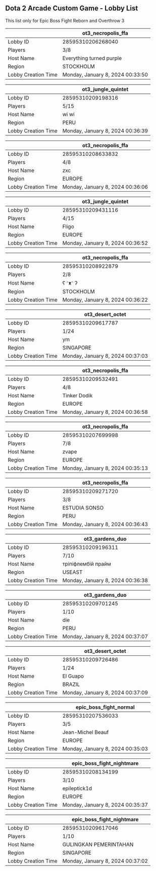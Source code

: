 ## Dota 2 Arcade Custom Game - Lobby List

This list only for Epic Boss Fight Reborn and Overthrow 3

|  | ot3_necropolis_ffa |
| ------ | ------ |
| Lobby ID | 28595310206268040 |
| Players | 3/8 |
| Host Name | Everything turned purple |
| Region | STOCKHOLM |
| Lobby Creation Time | Monday, January 8, 2024 00:33:50 |


|  | ot3_jungle_quintet |
| ------ | ------ |
| Lobby ID | 28595310209198316 |
| Players | 5/15 |
| Host Name | wi wi |
| Region | PERU |
| Lobby Creation Time | Monday, January 8, 2024 00:36:39 |


|  | ot3_necropolis_ffa |
| ------ | ------ |
| Lobby ID | 28595310208633832 |
| Players | 4/8 |
| Host Name | zxc |
| Region | EUROPE |
| Lobby Creation Time | Monday, January 8, 2024 00:36:06 |


|  | ot3_jungle_quintet |
| ------ | ------ |
| Lobby ID | 28595310209431116 |
| Players | 4/15 |
| Host Name | Fligo |
| Region | EUROPE |
| Lobby Creation Time | Monday, January 8, 2024 00:36:52 |


|  | ot3_necropolis_ffa |
| ------ | ------ |
| Lobby ID | 28595310208922879 |
| Players | 2/8 |
| Host Name | ʕ ᵔᴥᵔ ʔ |
| Region | STOCKHOLM |
| Lobby Creation Time | Monday, January 8, 2024 00:36:22 |


|  | ot3_desert_octet |
| ------ | ------ |
| Lobby ID | 28595310209617787 |
| Players | 1/24 |
| Host Name | ym |
| Region | SINGAPORE |
| Lobby Creation Time | Monday, January 8, 2024 00:37:03 |


|  | ot3_necropolis_ffa |
| ------ | ------ |
| Lobby ID | 28595310209532491 |
| Players | 4/8 |
| Host Name | Tinker Dodik |
| Region | EUROPE |
| Lobby Creation Time | Monday, January 8, 2024 00:36:58 |


|  | ot3_necropolis_ffa |
| ------ | ------ |
| Lobby ID | 28595310207699998 |
| Players | 7/8 |
| Host Name | zvape |
| Region | EUROPE |
| Lobby Creation Time | Monday, January 8, 2024 00:35:13 |


|  | ot3_necropolis_ffa |
| ------ | ------ |
| Lobby ID | 28595310209271720 |
| Players | 3/8 |
| Host Name | ESTUDIA SONSO |
| Region | PERU |
| Lobby Creation Time | Monday, January 8, 2024 00:36:43 |


|  | ot3_gardens_duo |
| ------ | ------ |
| Lobby ID | 28595310209196311 |
| Players | 7/10 |
| Host Name | трiпiфлембiй прайм |
| Region | USEAST |
| Lobby Creation Time | Monday, January 8, 2024 00:36:38 |


|  | ot3_gardens_duo |
| ------ | ------ |
| Lobby ID | 28595310209701245 |
| Players | 1/10 |
| Host Name | die |
| Region | PERU |
| Lobby Creation Time | Monday, January 8, 2024 00:37:07 |


|  | ot3_desert_octet |
| ------ | ------ |
| Lobby ID | 28595310209726486 |
| Players | 1/24 |
| Host Name | El Guapo |
| Region | BRAZIL |
| Lobby Creation Time | Monday, January 8, 2024 00:37:09 |


|  | epic_boss_fight_normal |
| ------ | ------ |
| Lobby ID | 28595310207536033 |
| Players | 3/5 |
| Host Name | Jean-Michel Beauf |
| Region | EUROPE |
| Lobby Creation Time | Monday, January 8, 2024 00:35:03 |


|  | epic_boss_fight_nightmare |
| ------ | ------ |
| Lobby ID | 28595310208134199 |
| Players | 3/10 |
| Host Name | epileptick1d |
| Region | EUROPE |
| Lobby Creation Time | Monday, January 8, 2024 00:35:37 |


|  | epic_boss_fight_nightmare |
| ------ | ------ |
| Lobby ID | 28595310209617046 |
| Players | 1/10 |
| Host Name | GULINGKAN PEMERINTAHAN |
| Region | SINGAPORE |
| Lobby Creation Time | Monday, January 8, 2024 00:37:02 |


